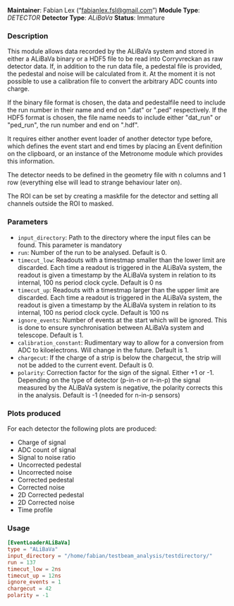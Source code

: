 **Maintainer**: Fabian Lex (“fabianlex.fsl@gmail.com”)
**Module Type**: *DETECTOR* **Detector Type**: *ALiBaVa*
**Status**: Immature

### Description
This module allows data recorded by the ALiBaVa system and stored in either a ALiBaVa binary or a HDF5 file to be read into Corryvreckan as raw detector data. If, in addition to the run data file, a pedestal file is provided, the pedestal and noise will be calculated from it. At the moment it is not possible to use a calibration file to convert the arbitrary ADC counts into charge. 

If the binary file format is chosen, the data and pedestalfile need to include the run number in their name and end on ".dat" or ".ped" respectively. If the HDF5 format is chosen, the file name needs to include either "dat_run" or "ped_run", the run number and end on ".hdf". 

It requires either another event loader of another detector type before, which defines the event start and end times by placing an Event definition on the clipboard, or an instance of the Metronome module which provides this information.

The detector needs to be defined in the geometry file with n columns and 1 row (everything else will lead to strange behaviour later on). 

The ROI can be set by creating a maskfile for the detector and setting all channels outside the ROI to masked. 

### Parameters
* `input_directory`: Path to the directory where the input files can be found. This parameter is mandatory
* `run`: Number of the run to be analysed. Default is 0.
* `timecut_low`: Readouts with a timestmap smaller than the lower limit are discarded. Each time a readout is triggered in the ALiBaVa system, the readout is given a timestamp by the ALiBaVa system in relation to its internal, 100 ns period clock cycle. Default is 0 ns
* `timecut_up`: Readouts with a timestmap larger than the upper limit are discarded. Each time a readout is triggered in the ALiBaVa system, the readout is given a timestamp by the ALiBaVa system in relation to its internal, 100 ns period clock cycle. Default is 100 ns
* `ignore_events`: Number of events at the start which will be ignored. This is done to ensure synchronisation between ALiBaVa system and telescope. Default is 1.
* `calibration_constant`: Rudimentary way to allow for a conversion from ADC to kiloelectrons. Will change in the future. Default is 1.
* `chargecut`: If the charge of a strip is below the chargecut, the strip will not be added to the current event. Default is 0. 
* `polarity`: Correction factor for the sign of the signal. Either +1 or -1. Depending on the type of detector (p-in-n or n-in-p) the signal measured by the ALiBaVa system is negative, the polarity corrects this in the analysis. Default is -1 (needed for n-in-p sensors)

### Plots produced
For each detector the following plots are produced:

* Charge of signal
* ADC count of signal
* Signal to noise ratio
* Uncorrected pedestal
* Uncorrected noise
* Corrected pedestal
* Corrected noise
* 2D Corrected pedestal
* 2D Corrected noise
* Time profile

### Usage
```toml
[EventLoaderALiBaVa]
type = "ALiBaVa"
input_directory = "/home/fabian/testbeam_analysis/testdirectory/"
run = 137
timecut_low = 2ns
timecut_up = 12ns
ignore_events = 1
chargecut = 42
polarity = -1
```



